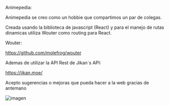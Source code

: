 Animepedia:

Animepedia se creo como un hobbie que compartimos un par de colegas.

Creada usando la biblioteca de javascript (React) y para el manejo de rutas dinamicas utiliza Wouter como routing para React.

Wouter: 

https://github.com/molefrog/wouter

Ademas de utilizar la API Rest de Jikan`s API:

https://jikan.moe/

Acepto sugerencias o mejoras que pueda hacer a la web gracias de antemano

![imagen](https://user-images.githubusercontent.com/84880348/194369665-5f614a21-5920-4746-a363-8561923539b9.png)
